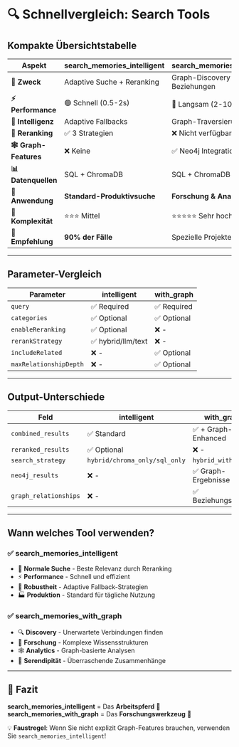 # 🔍 Schnellvergleich: Search Tools

## Kompakte Übersichtstabelle

| **Aspekt** | **search_memories_intelligent** | **search_memories_with_graph** |
|------------|----------------------------------|--------------------------------|
| **🎯 Zweck** | Adaptive Suche + Reranking | Graph-Discovery + Beziehungen |
| **⚡ Performance** | 🟢 Schnell (0.5-2s) | 🔴 Langsam (2-10s) |
| **🧠 Intelligenz** | Adaptive Fallbacks | Graph-Traversierung |
| **🔄 Reranking** | ✅ 3 Strategien | ❌ Nicht verfügbar |
| **🕸️ Graph-Features** | ❌ Keine | ✅ Neo4j Integration |
| **📊 Datenquellen** | SQL + ChromaDB | SQL + ChromaDB + Neo4j |
| **🎯 Anwendung** | **Standard-Produktivsuche** | **Forschung & Analytics** |
| **🔧 Komplexität** | ⭐⭐⭐ Mittel | ⭐⭐⭐⭐⭐ Sehr hoch |
| **🚀 Empfehlung** | **90% der Fälle** | Spezielle Projekte |

---

## Parameter-Vergleich

| **Parameter** | **intelligent** | **with_graph** |
|---------------|-----------------|----------------|
| `query` | ✅ Required | ✅ Required |
| `categories` | ✅ Optional | ✅ Optional |
| `enableReranking` | ✅ Optional | ❌ - |
| `rerankStrategy` | ✅ hybrid/llm/text | ❌ - |
| `includeRelated` | ❌ - | ✅ Optional |
| `maxRelationshipDepth` | ❌ - | ✅ Optional |

---

## Output-Unterschiede

| **Feld** | **intelligent** | **with_graph** |
|----------|-----------------|----------------|
| `combined_results` | ✅ Standard | ✅ + Graph-Enhanced |
| `reranked_results` | ✅ Optional | ❌ - |
| `search_strategy` | `hybrid/chroma_only/sql_only` | `hybrid_with_graph` |
| `neo4j_results` | ❌ - | ✅ Graph-Ergebnisse |
| `graph_relationships` | ❌ - | ✅ Beziehungsdetails |

---

## Wann welches Tool verwenden?

### ✅ search_memories_intelligent
- 🎯 **Normale Suche** - Beste Relevanz durch Reranking
- ⚡ **Performance** - Schnell und effizient  
- 🔄 **Robustheit** - Adaptive Fallback-Strategien
- 🏭 **Produktion** - Standard für tägliche Nutzung

### ✅ search_memories_with_graph  
- 🔍 **Discovery** - Unerwartete Verbindungen finden
- 🧠 **Forschung** - Komplexe Wissensstrukturen
- 🕸️ **Analytics** - Graph-basierte Analysen
- 🎲 **Serendipität** - Überraschende Zusammenhänge

---

## 🎯 Fazit

**search_memories_intelligent** = Das **Arbeitspferd** 🐎  
**search_memories_with_graph** = Das **Forschungswerkzeug** 🔬

💡 **Faustregel**: Wenn Sie nicht explizit Graph-Features brauchen, verwenden Sie `search_memories_intelligent`!
